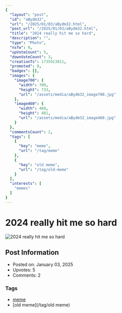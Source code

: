 ```yaml
---
{
  "layout": "post",
  "id": "aBydm32",
  "url": "/2025/01/03/aBydm32.html",
  "post_url": "/2025/01/03/aBydm32.html",
  "title": "2024 really hit me so hard",
  "description": "",
  "type": "Photo",
  "nsfw": 0,
  "upVoteCount": 5,
  "downVoteCount": 3,
  "creationTs": 1735913011,
  "promoted": 0,
  "badges": [],
  "images": {
    "image700": {
      "width": 700,
      "height": 733,
      "url": "/assets/media/aBydm32_image700.jpg"
    },
    "image460": {
      "width": 460,
      "height": 481,
      "url": "/assets/media/aBydm32_image460.jpg"
    }
  },
  "commentsCount": 2,
  "tags": [
    {
      "key": "meme",
      "url": "/tag/meme"
    },
    {
      "key": "old meme",
      "url": "/tag/old-meme"
    }
  ],
  "interests": [
    "memes"
  ]
}
---
```


# 2024 really hit me so hard

![2024 really hit me so hard](/assets/media/aBydm32_image700.jpg)

## Post Information

- Posted on: January 03, 2025
- Upvotes: 5
- Comments: 2

### Tags

- [meme](/tag/meme)
- [old meme](/tag/old meme)

